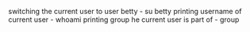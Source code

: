 switching the current user to user betty - su betty
printing username of current user - whoami
printing group he current user is part of - group
